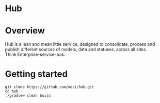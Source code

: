 Hub
======

# Overview

Hub is a lean and mean little service, designed to consolidate, process and publish different sources of models, data 
and statuses, across all sites. Think Enterprise-service-bus.

# Getting started

    git clone https://github.com/nesi/hub.git
    cd hub
    ./gradlew clean build
    
    

